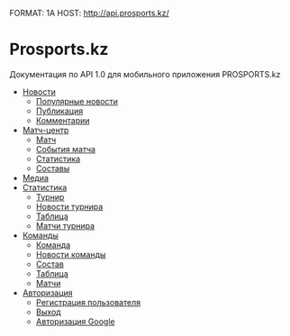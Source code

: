 FORMAT: 1A
HOST: http://api.prosports.kz/

# Prosports.kz
Документация по API 1.0 для мобильного приложения PROSPORTS.kz

+ [Новости](news.md)
    +  [Популярные новости](https://github.com/aviapoisk/prosports-api/blob/master/news.md#Публикации-get-feedspopoffset)
    +  [Публикация](https://github.com/aviapoisk/prosports-api/blob/master/news.md#Публикация)
    +  [Комментарии](https://github.com/aviapoisk/prosports-api/blob/master/news.md#Комментарии-get-feedidcomments)
+ [Матч-центр](games.md)
    +   [Матч](https://github.com/aviapoisk/prosports-api/blob/master/games.md#Обзор-матча)
    +   [События матча](https://github.com/aviapoisk/prosports-api/blob/master/games.md#События-матча)
    +   [Статистика](https://github.com/aviapoisk/prosports-api/blob/master/games.md#Статистика)
    +   [Составы](https://github.com/aviapoisk/prosports-api/blob/master/games.md#Составы)
+ [Медиа](media.md)
+ [Статистика](stats.md)
    + [Турнир](https://github.com/aviapoisk/prosports-api/blob/master/stats.md#Турнир)
    + [Новости турнира](https://github.com/aviapoisk/prosports-api/blob/master/stats.md#Новости)
    + [Таблица](https://github.com/aviapoisk/prosports-api/blob/master/stats.md#Таблица)
    + [Матчи турнира](https://github.com/aviapoisk/prosports-api/blob/master/stats.md#Матчи)
+ [Команды](teams.md)
    +  [Команда](https://github.com/aviapoisk/prosports-api/blob/master/teams.md#Команда)
    +  [Новости команды](https://github.com/aviapoisk/prosports-api/blob/master/teams.md#Новости)
    +  [Состав](https://github.com/aviapoisk/prosports-api/blob/master/teams.md#Состав)
    +  [Таблица](https://github.com/aviapoisk/prosports-api/blob/master/teams.md#Таблица)
    +  [Матчи](https://github.com/aviapoisk/prosports-api/blob/master/teams.md#Матчи)
+ [Авторизация](auth.md)
    + [Регистрация пользователя](https://github.com/aviapoisk/prosports-api/blob/master/auth.md#Регистрация-пользователя-put-auth)
    + [Выход](https://github.com/aviapoisk/prosports-api/blob/master/auth.md#Выход-delete-auth)
    + [Авторизация Google](https://github.com/aviapoisk/prosports-api/blob/master/auth.md#Авторизация-google)
